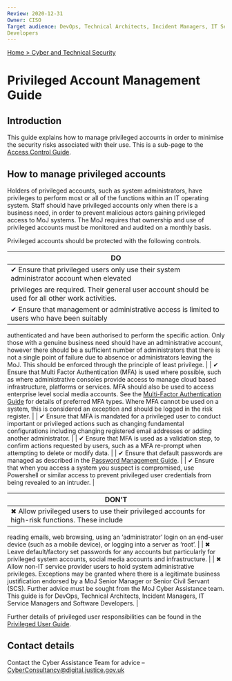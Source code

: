 ```yaml
---
Review: 2020-12-31
Owner: CISO
Target audience: DevOps, Technical Architects, Incident Managers, IT Service Managers, Software
Developers
---
```


[Home > Cyber and Technical Security](home-security-policies-guides.md)

# Privileged Account Management Guide

## Introduction

This guide explains how to manage privileged accounts in order to minimise the security risks
associated with their use. This is a sub-page to the [Access Control Guide](access-control-guide.md).

## How to manage privileged accounts

Holders of privileged accounts, such as system administrators, have privileges to perform most or all
of the functions within an IT operating system. Staff should have privileged accounts only when
there is a business need, in order to prevent malicious actors gaining privileged access to MoJ
systems. The MoJ requires that ownership and use of privileged accounts must be monitored and
audited on a monthly basis.

Privileged accounts should be protected with the following controls.

| DO |
| --- |
| ✔ Ensure that privileged users only use their system administrator account when elevated
privileges are required. Their general user account should be used for all other work activities. |
| ✔ Ensure that management or administrative access is limited to users who have been suitably
authenticated and have been authorised to perform the specific action. Only those with a genuine
business need should have an administrative account, however there should be a sufficient
number of administrators that there is not a single point of failure due to absence or
administrators leaving the MoJ. This should be enforced through the principle of least privilege. |
| ✔ Ensure that Multi Factor Authentication (MFA) is used where possible, such as where
administrative consoles provide access to manage cloud based infrastructure, platforms or services.
MFA should also be used to access enterprise level social media accounts. See the [Multi-Factor
Authentication Guide](multi-Factor-authentication-mfa-guide.md) for details of preferred MFA types. Where MFA cannot be used on a system,
this is considered an exception and should be logged in the risk register. |
| ✔ Ensure that MFA is mandated for a privileged user to conduct important or privileged actions
such as changing fundamental configurations including changing registered email addresses or
adding another administrator. |
| ✔ Ensure that MFA is used as a validation step, to confirm actions requested by users, such as a
MFA re-prompt when attempting to delete or modify data. |
| ✔ Ensure that default passwords are managed as described in the [Password Management Guide](password-management-guide.md). |
| ✔ Ensure that when you access a system you suspect is compromised, use Powershell or similar
access to prevent privileged user credentials from being revealed to an intruder. |

| DON’T |
| --- |
| ✖ Allow privileged users to use their privileged accounts for high-risk functions. These include
reading emails, web browsing, using an ‘administrator’ login on an end-user device (such as a
mobile device), or logging into a server as ‘root’. |
| ✖ Leave default/factory set passwords for any accounts but particularly for privileged system
accounts, social media accounts and infrastructure. |
| ✖ Allow non-IT service provider users to hold system administrative privileges. Exceptions may be
granted where there is a legitimate business justification endorsed by a MoJ Senior Manager or
Senior Civil Servant (SCS). Further advice must be sought from the MoJ Cyber Assistance team. This
guide is for DevOps, Technical Architects, Incident Managers, IT Service Managers and Software
Developers. |

Further details of privileged user responsibilities can be found in the [Privileged User Guide](privileged-user-guide.md).

## Contact details

Contact the Cyber Assistance Team for advice – [CyberConsultancy@digital.justice.gov.uk](mailto:CyberConsultancy@digital.justice.gov.uk)
